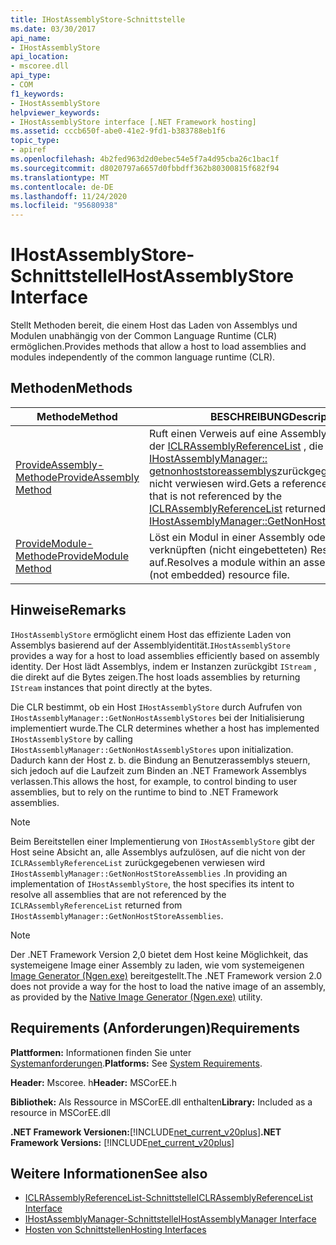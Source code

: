 ```yaml
---
title: IHostAssemblyStore-Schnittstelle
ms.date: 03/30/2017
api_name:
- IHostAssemblyStore
api_location:
- mscoree.dll
api_type:
- COM
f1_keywords:
- IHostAssemblyStore
helpviewer_keywords:
- IHostAssemblyStore interface [.NET Framework hosting]
ms.assetid: cccb650f-abe0-41e2-9fd1-b383788eb1f6
topic_type:
- apiref
ms.openlocfilehash: 4b2fed963d2d0ebec54e5f7a4d95cba26c1bac1f
ms.sourcegitcommit: d8020797a6657d0fbbdff362b80300815f682f94
ms.translationtype: MT
ms.contentlocale: de-DE
ms.lasthandoff: 11/24/2020
ms.locfileid: "95680938"
---
```

# <a name="ihostassemblystore-interface"></a><span data-ttu-id="9020a-102">IHostAssemblyStore-Schnittstelle</span><span class="sxs-lookup"><span data-stu-id="9020a-102">IHostAssemblyStore Interface</span></span>

<span data-ttu-id="9020a-103">Stellt Methoden bereit, die einem Host das Laden von Assemblys und Modulen unabhängig von der Common Language Runtime (CLR) ermöglichen.</span><span class="sxs-lookup"><span data-stu-id="9020a-103">Provides methods that allow a host to load assemblies and modules independently of the common language runtime (CLR).</span></span>  
  
## <a name="methods"></a><span data-ttu-id="9020a-104">Methoden</span><span class="sxs-lookup"><span data-stu-id="9020a-104">Methods</span></span>  
  
|<span data-ttu-id="9020a-105">Methode</span><span class="sxs-lookup"><span data-stu-id="9020a-105">Method</span></span>|<span data-ttu-id="9020a-106">BESCHREIBUNG</span><span class="sxs-lookup"><span data-stu-id="9020a-106">Description</span></span>|  
|------------|-----------------|  
|[<span data-ttu-id="9020a-107">ProvideAssembly-Methode</span><span class="sxs-lookup"><span data-stu-id="9020a-107">ProvideAssembly Method</span></span>](ihostassemblystore-provideassembly-method.md)|<span data-ttu-id="9020a-108">Ruft einen Verweis auf eine Assembly ab, auf die von der [ICLRAssemblyReferenceList](iclrassemblyreferencelist-interface.md) , die von einem [IHostAssemblyManager:: getnonhoststoreassemblys](ihostassemblymanager-getnonhoststoreassemblies-method.md)zurückgegeben wurde, nicht verwiesen wird.</span><span class="sxs-lookup"><span data-stu-id="9020a-108">Gets a reference to an assembly that is not referenced by the [ICLRAssemblyReferenceList](iclrassemblyreferencelist-interface.md) returned from a call to [IHostAssemblyManager::GetNonHostStoreAssemblies](ihostassemblymanager-getnonhoststoreassemblies-method.md).</span></span>|  
|[<span data-ttu-id="9020a-109">ProvideModule-Methode</span><span class="sxs-lookup"><span data-stu-id="9020a-109">ProvideModule Method</span></span>](ihostassemblystore-providemodule-method.md)|<span data-ttu-id="9020a-110">Löst ein Modul in einer Assembly oder einer verknüpften (nicht eingebetteten) Ressourcen Datei auf.</span><span class="sxs-lookup"><span data-stu-id="9020a-110">Resolves a module within an assembly or a linked (not embedded) resource file.</span></span>|  
  
## <a name="remarks"></a><span data-ttu-id="9020a-111">Hinweise</span><span class="sxs-lookup"><span data-stu-id="9020a-111">Remarks</span></span>  

 <span data-ttu-id="9020a-112">`IHostAssemblyStore` ermöglicht einem Host das effiziente Laden von Assemblys basierend auf der Assemblyidentität.</span><span class="sxs-lookup"><span data-stu-id="9020a-112">`IHostAssemblyStore` provides a way for a host to load assemblies efficiently based on assembly identity.</span></span> <span data-ttu-id="9020a-113">Der Host lädt Assemblys, indem er Instanzen zurückgibt `IStream` , die direkt auf die Bytes zeigen.</span><span class="sxs-lookup"><span data-stu-id="9020a-113">The host loads assemblies by returning `IStream` instances that point directly at the bytes.</span></span>  
  
 <span data-ttu-id="9020a-114">Die CLR bestimmt, ob ein Host `IHostAssemblyStore` durch Aufrufen von `IHostAssemblyManager::GetNonHostAssemblyStores` bei der Initialisierung implementiert wurde.</span><span class="sxs-lookup"><span data-stu-id="9020a-114">The CLR determines whether a host has implemented `IHostAssemblyStore` by calling `IHostAssemblyManager::GetNonHostAssemblyStores` upon initialization.</span></span> <span data-ttu-id="9020a-115">Dadurch kann der Host z. b. die Bindung an Benutzerassemblys steuern, sich jedoch auf die Laufzeit zum Binden an .NET Framework Assemblys verlassen.</span><span class="sxs-lookup"><span data-stu-id="9020a-115">This allows the host, for example, to control binding to user assemblies, but to rely on the runtime to bind to .NET Framework assemblies.</span></span>  
  
> [!NOTE]
> <span data-ttu-id="9020a-116">Beim Bereitstellen einer Implementierung von `IHostAssemblyStore` gibt der Host seine Absicht an, alle Assemblys aufzulösen, auf die nicht von der `ICLRAssemblyReferenceList` zurückgegebenen verwiesen wird `IHostAssemblyManager::GetNonHostStoreAssemblies` .</span><span class="sxs-lookup"><span data-stu-id="9020a-116">In providing an implementation of `IHostAssemblyStore`, the host specifies its intent to resolve all assemblies that are not referenced by the `ICLRAssemblyReferenceList` returned from `IHostAssemblyManager::GetNonHostStoreAssemblies`.</span></span>  
  
> [!NOTE]
> <span data-ttu-id="9020a-117">Der .NET Framework Version 2,0 bietet dem Host keine Möglichkeit, das systemeigene Image einer Assembly zu laden, wie vom systemeigenen [Image Generator (Ngen.exe)](../../tools/ngen-exe-native-image-generator.md) bereitgestellt.</span><span class="sxs-lookup"><span data-stu-id="9020a-117">The .NET Framework version 2.0 does not provide a way for the host to load the native image of an assembly, as provided by the [Native Image Generator (Ngen.exe)](../../tools/ngen-exe-native-image-generator.md) utility.</span></span>  
  
## <a name="requirements"></a><span data-ttu-id="9020a-118">Requirements (Anforderungen)</span><span class="sxs-lookup"><span data-stu-id="9020a-118">Requirements</span></span>  

 <span data-ttu-id="9020a-119">**Plattformen:** Informationen finden Sie unter [Systemanforderungen](../../get-started/system-requirements.md).</span><span class="sxs-lookup"><span data-stu-id="9020a-119">**Platforms:** See [System Requirements](../../get-started/system-requirements.md).</span></span>  
  
 <span data-ttu-id="9020a-120">**Header:** Mscoree. h</span><span class="sxs-lookup"><span data-stu-id="9020a-120">**Header:** MSCorEE.h</span></span>  
  
 <span data-ttu-id="9020a-121">**Bibliothek:** Als Ressource in MSCorEE.dll enthalten</span><span class="sxs-lookup"><span data-stu-id="9020a-121">**Library:** Included as a resource in MSCorEE.dll</span></span>  
  
 <span data-ttu-id="9020a-122">**.NET Framework Versionen:**[!INCLUDE[net_current_v20plus](../../../../includes/net-current-v20plus-md.md)]</span><span class="sxs-lookup"><span data-stu-id="9020a-122">**.NET Framework Versions:** [!INCLUDE[net_current_v20plus](../../../../includes/net-current-v20plus-md.md)]</span></span>  
  
## <a name="see-also"></a><span data-ttu-id="9020a-123">Weitere Informationen</span><span class="sxs-lookup"><span data-stu-id="9020a-123">See also</span></span>

- [<span data-ttu-id="9020a-124">ICLRAssemblyReferenceList-Schnittstelle</span><span class="sxs-lookup"><span data-stu-id="9020a-124">ICLRAssemblyReferenceList Interface</span></span>](iclrassemblyreferencelist-interface.md)
- [<span data-ttu-id="9020a-125">IHostAssemblyManager-Schnittstelle</span><span class="sxs-lookup"><span data-stu-id="9020a-125">IHostAssemblyManager Interface</span></span>](ihostassemblymanager-interface.md)
- [<span data-ttu-id="9020a-126">Hosten von Schnittstellen</span><span class="sxs-lookup"><span data-stu-id="9020a-126">Hosting Interfaces</span></span>](hosting-interfaces.md)
